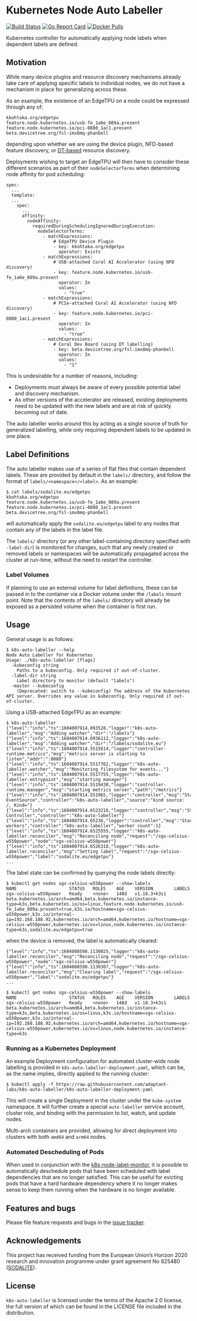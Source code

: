 # Kubernetes Node Auto Labeller

[![Build Status](https://travis-ci.com/adaptant-labs/k8s-auto-labeller.svg?branch=master)](https://travis-ci.com/adaptant-labs/k8s-auto-labeller)
[![Go Report Card](https://goreportcard.com/badge/github.com/adaptant-labs/k8s-auto-labeller)](https://goreportcard.com/report/github.com/adaptant-labs/k8s-auto-labeller)
[![Docker Pulls](https://img.shields.io/docker/pulls/adaptant/k8s-auto-labeller.svg)](https://hub.docker.com/repository/docker/adaptant/k8s-auto-labeller)

Kubernetes controller for automatically applying node labels when dependent labels are defined.

## Motivation

While many device plugins and resource discovery mechanisms already take care of applying specific labels to individual
nodes, we do not have a mechanism in place for generalizing across these.

As an example, the existence of an EdgeTPU on a node could be expressed through any of:

```
kkohtaka.org/edgetpu
feature.node.kubernetes.io/usb-fe_1a6e_089a.present
feature.node.kubernetes.io/pci-0880_1ac1.present
beta.devicetree.org/fsl-imx8mq-phanbell
```

depending upon whether we are using the device plugin, NFD-based feature discovery, or [DT-based][k8s-dt-node-labeller]
resource discovery.

Deployments wishing to target an EdgeTPU will then have to consider these different scenarios as part of their
`nodeSelectorTerms` when determining node affinity for pod scheduling:

```
spec:
  ...
  template:
  ...
    spec:
      ...
      affinity:
        nodeAffinity:
          requiredDuringSchedulingIgnoredDuringExecution:
            nodeSelectorTerms:
              - matchExpressions:
                  # EdgeTPU Device Plugin
                  - key: kkohtaka.org/edgetpu
                    operator: Exists
              - matchExpressions:
                  # USB-attached Coral AI Accelerator (using NFD discovery)
                  - key: feature.node.kubernetes.io/usb-fe_1a6e_089a.present
                    operator: In
                    values:
                      - "true"
              - matchExpressions:
                  # PCIe-attached Coral AI Accelerator (using NFD discovery)
                  - key: feature.node.kubernetes.io/pci-0880_1ac1.present
                    operator: In
                    values:
                      - "true"
              - matchExpressions:
                  # Coral Dev Board (using DT labelling)
                  - key: beta.devicetree.org/fsl-imx8mq-phanbell
                    operator: In
                    values:
                      - "1"
```

This is undesirable for a number of reasons, including:
- Deployments must always be aware of every possible potential label and discovery mechanism.
- As other versions of the accelerator are released, existing deployments need to be updated with the new labels
and are at risk of quickly becoming out of date.

The auto labeller works around this by acting as a single source of truth for generalized labelling, while only
requiring dependent labels to be updated in one place.

[k8s-dt-node-labeller]: https://github.com/adaptant-labs/k8s-dt-node-labeller

## Label Definitions

The auto labeller makes use of a series of flat files that contain dependent labels. These are provided by default in
the `labels/` directory, and follow the format of `labels/<namespace>/<label>`. As an example:

```
$ cat labels/sodalite.eu/edgetpu 
kkohtaka.org/edgetpu
feature.node.kubernetes.io/usb-fe_1a6e_089a.present
feature.node.kubernetes.io/pci-0880_1ac1.present
beta.devicetree.org/fsl-imx8mq-phanbell
```

will automatically apply the `sodalite.eu/edgetpu` label to any nodes that contain any of the labels in the label file.

The `labels/` directory (or any other label-containing directory specified with `-label-dir`) is monitored for changes,
such that any newly created or removed labels or namespaces will be automatically propagated across the cluster at
run-time, without the need to restart the controller.

### Label Volumes

If planning to use an external volume for label definitions, these can be passed in to the container via a Docker volume
under the `/labels` mount point. Note that the contents of the `labels/` directory will already be exposed as a
persisted volume when the container is first run.

## Usage

General usage is as follows:

```
$ k8s-auto-labeller --help
Node Auto Labeller for Kubernetes
Usage: ./k8s-auto-labeller [flags]
  -kubeconfig string
	Paths to a kubeconfig. Only required if out-of-cluster.
  -label-dir string
	Label directory to monitor (default "labels")
  -master --kubeconfig
	(Deprecated: switch to --kubeconfig) The address of the Kubernetes API server. Overrides any value in kubeconfig. Only required if out-of-cluster.
```

Using a USB-attached EdgeTPU as an example:

```
$ k8s-auto-labeller
{"level":"info","ts":1604007914.093528,"logger":"k8s-auto-labeller","msg":"Adding watcher","dir":"/labels"}
{"level":"info","ts":1604007914.0936112,"logger":"k8s-auto-labeller","msg":"Adding watcher","dir":"/labels/sodalite.eu"}
{"level":"info","ts":1604007914.5515614,"logger":"controller-runtime.metrics","msg":"metrics server is starting to listen","addr":":8080"}
{"level":"info","ts":1604007914.5517762,"logger":"k8s-auto-labeller.watcher","msg":"Monitoring filesystem for events..."}
{"level":"info","ts":1604007914.5517755,"logger":"k8s-auto-labeller.entrypoint","msg":"starting manager"}
{"level":"info","ts":1604007914.5519438,"logger":"controller-runtime.manager","msg":"starting metrics server","path":"/metrics"}
{"level":"info","ts":1604007914.551965,"logger":"controller","msg":"Starting EventSource","controller":"k8s-auto-labeller","source":"kind source: /, Kind="}
{"level":"info","ts":1604007914.6523216,"logger":"controller","msg":"Starting Controller","controller":"k8s-auto-labeller"}
{"level":"info","ts":1604007914.65236,"logger":"controller","msg":"Starting workers","controller":"k8s-auto-labeller","worker count":1}
{"level":"info","ts":1604007914.6525555,"logger":"k8s-auto-labeller.reconciler","msg":"Reconciling node","request":"/sgx-celsius-w550power","node":"sgx-celsius-w550power"}
{"level":"info","ts":1604007914.6526318,"logger":"k8s-auto-labeller.reconciler","msg":"Setting label","request":"/sgx-celsius-w550power","label":"sodalite.eu/edgetpu"}
...
```

The label state can be confirmed by querying the node labels directly:

```
$ kubectl get nodes sgx-celsius-w550power --show-labels
NAME                    STATUS   ROLES    AGE    VERSION        LABELS
sgx-celsius-w550power   Ready    <none>   148d   v1.18.3+k3s1   beta.kubernetes.io/arch=amd64,beta.kubernetes.io/instance-type=k3s,beta.kubernetes.io/os=linux,feature.node.kubernetes.io/usb-fe_1a6e_089a.present=true,k3s.io/hostname=sgx-celsius-w550power,k3s.io/internal-ip=192.168.188.92,kubernetes.io/arch=amd64,kubernetes.io/hostname=sgx-celsius-w550power,kubernetes.io/os=linux,node.kubernetes.io/instance-type=k3s,sodalite.eu/edgetpu=true
```

when the device is removed, the label is automatically cleared:

```
{"level":"info","ts":1604008598.1130025,"logger":"k8s-auto-labeller.reconciler","msg":"Reconciling node","request":"/sgx-celsius-w550power","node":"sgx-celsius-w550power"}
{"level":"info","ts":1604008598.1130307,"logger":"k8s-auto-labeller.reconciler","msg":"Clearing label","request":"/sgx-celsius-w550power","label":"sodalite.eu/edgetpu"}
...

$ kubectl get nodes sgx-celsius-w550power --show-labels
NAME                    STATUS   ROLES    AGE    VERSION        LABELS
sgx-celsius-w550power   Ready    <none>   148d   v1.18.3+k3s1   beta.kubernetes.io/arch=amd64,beta.kubernetes.io/instance-type=k3s,beta.kubernetes.io/os=linux,k3s.io/hostname=sgx-celsius-w550power,k3s.io/internal-ip=192.168.188.92,kubernetes.io/arch=amd64,kubernetes.io/hostname=sgx-celsius-w550power,kubernetes.io/os=linux,node.kubernetes.io/instance-type=k3s
```

### Running as a Kubernetes Deployment

An example Deployment configuration for automated cluster-wide node labelling is provided in
`k8s-auto-labeller-deployment.yaml`, which can be, as the name implies, directly applied to the running cluster:

```
$ kubectl apply -f https://raw.githubusercontent.com/adaptant-labs/k8s-auto-labeller/k8s-auto-labeller-deployment.yaml
```

This will create a single Deployment in the cluster under the `kube-system` namespace. It will further create a special
`auto-labeller` service account, cluster role, and binding with the permission to list, watch, and update nodes.

Multi-arch containers are provided, allowing for direct deployment into clusters with both `amd64` and `arm64` nodes.

### Automated Descheduling of Pods

When used in conjunction with the [k8s-node-label-monitor], it is possible to automatically deschedule pods that have been
scheduled with label dependencies that are no longer satisfied. This can be useful for evicting pods that have a hard
hardware dependency where it no longer makes sense to keep them running when the hardware is no longer available.

[k8s-node-label-monitor]: https://github.com/adaptant-labs/k8s-node-label-monitor

## Features and bugs

Please file feature requests and bugs in the [issue tracker][tracker].

## Acknowledgements

This project has received funding from the European Union’s Horizon 2020 research and innovation programme under grant
agreement No 825480 ([SODALITE]).

## License

`k8s-auto-labeller` is licensed under the terms of the Apache 2.0 license, the full
version of which can be found in the LICENSE file included in the distribution.

[tracker]: https://github.com/adaptant-labs/k8s-auto-labeller/issues
[SODALITE]: https://www.sodalite.eu
